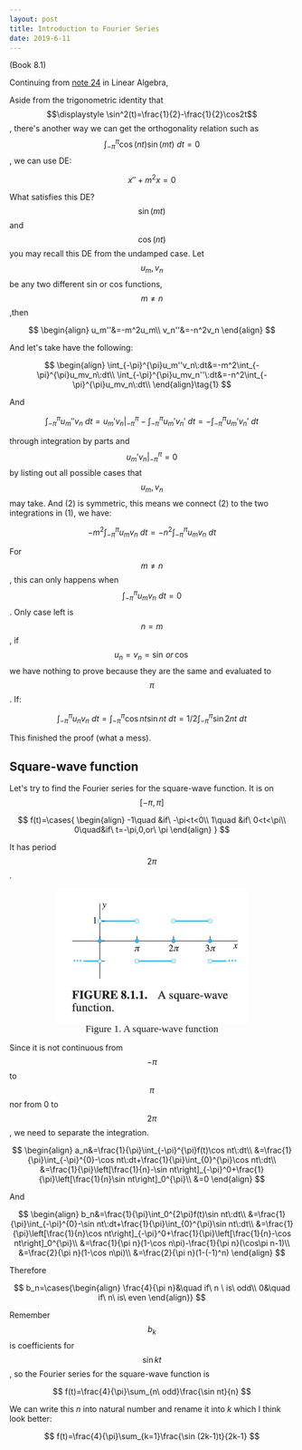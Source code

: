 ```yaml
---
layout: post
title: Introduction to Fourier Series
date: 2019-6-11
---
```


(Book 8.1)

Continuing from [note 24](../../linear_algebra/UnitII/24_markov_matrices_fourier_series) in Linear Algebra, 

Aside from the trigonometric identity that $$\displaystyle \sin^2(t)=\frac{1}{2}-\frac{1}{2}\cos2t$$, there's another way we can get the orthogonality relation such as $$\displaystyle \int_{-\pi}^{\pi}\cos(nt)\sin(mt)\:dt=0$$ , we can use DE:

$$
x''+m^2x=0
$$

What satisfies this DE? $$\sin(mt)$$ and $$\cos(nt)$$ you may recall this DE from the undamped case. Let $$u_m,v_n$$ be any two different sin or cos functions, $$m\neq n$$,then 

$$
\begin{align}
u_m''&=-m^2u_m\\
v_n''&=-n^2v_n
\end{align}
$$

And let's take have the following:

$$
\begin{align}
\int_{-\pi}^{\pi}u_m''v_n\:dt&=-m^2\int_{-\pi}^{\pi}u_mv_n\:dt\\
\int_{-\pi}^{\pi}u_mv_n''\:dt&=-n^2\int_{-\pi}^{\pi}u_mv_n\:dt\\
\end{align}\tag{1}
$$

And 

$$
\int_{-\pi}^{\pi}u_m''v_n\:dt=u_m'v_n\vert_{-\pi}^\pi-\int_{-\pi}^{\pi}u_m'v_n'\:dt=-\int_{-\pi}^{\pi}u_m'v_n'\:dt\tag{2}
$$

through integration by parts and $$u_m'v_n\vert_{-\pi}^\pi=0$$ by listing out all possible cases that $$u_m,v_n$$ may take. And (2) is symmetric, this means we connect (2) to the two integrations in (1), we have:

$$
-m^2\int_{-\pi}^{\pi}u_mv_n\:dt=-n^2\int_{-\pi}^{\pi}u_mv_n\:dt
$$

For $$m\neq n$$, this can only happens when $$\displaystyle \int_{-\pi}^{\pi}u_mv_n\:dt=0$$. Only case left is $$n=m$$, if $$u_n=v_n=\sin\, or\, \cos$$ we have nothing to prove because they are the same and evaluated to $$\pi$$. If:

$$
\int_{-\pi}^{\pi}u_nv_n\:dt=\int_{-\pi}^{\pi}\cos nt\sin nt\:dt=1/2\int_{-\pi}^{\pi}\sin 2nt\:dt
$$

This finished the proof (what a mess). 

## Square-wave function

Let's try to find the Fourier series for the square-wave function. It is on $$[-\pi,\pi]$$ 

$$
f(t)=\cases{
\begin{align}
-1\quad &if\ -\pi<t<0\\
1\quad &if\ 0<t<\pi\\
0\quad&if\ t=-\pi,0,or\ \pi
\end{align}
}
$$

It has period $$2\pi$$. 

<figure><img style="align-content: center; margin-left: auto; margin-right: auto; display: block;" src="../../assets/graph19.png">
  <figcaption style="text-align: center; font-family: MJXc-TeX-math-I,MJXc-TeX-math-Ix,MJXc-TeX-math-Iw; font-size: 1.1rem;">Figure 1. A square-wave function</figcaption>
</figure>

Since it is not continuous from $$-\pi$$ to $$\pi$$ nor from 0 to $$2\pi$$, we need to separate the integration. 

$$
\begin{align}
a_n&=\frac{1}{\pi}\int_{-\pi}^{\pi}f(t)\cos nt\:dt\\
&=\frac{1}{\pi}\int_{-\pi}^{0}-\cos nt\:dt+\frac{1}{\pi}\int_{0}^{\pi}\cos nt\:dt\\
&=\frac{1}{\pi}\left[\frac{1}{n}-\sin nt\right]_{-\pi}^0+\frac{1}{\pi}\left[\frac{1}{n}\sin nt\right]_0^{\pi}\\
&=0
\end{align}
$$

And 

$$
\begin{align}
b_n&=\frac{1}{\pi}\int_0^{2\pi}f(t)\sin nt\:dt\\
&=\frac{1}{\pi}\int_{-\pi}^{0}-\sin nt\:dt+\frac{1}{\pi}\int_{0}^{\pi}\sin nt\:dt\\
&=\frac{1}{\pi}\left[\frac{1}{n}\cos nt\right]_{-\pi}^0+\frac{1}{\pi}\left[\frac{1}{n}-\cos nt\right]_0^{\pi}\\
&=\frac{1}{\pi n}(1-\cos n\pi)-\frac{1}{\pi n}(\cos\pi n-1)\\
&=\frac{2}{\pi n}(1-\cos n\pi)\\
&=\frac{2}{\pi n}(1-(-1)^n)
\end{align}
$$

Therefore

$$
b_n=\cases{\begin{align}
\frac{4}{\pi n}&\quad if\ n \ is\ odd\\
0&\quad if\ n\ is\ even
\end{align}}
$$

Remember $$b_k$$ is coefficients for $$\sin kt$$, so the Fourier series for the square-wave function is

$$
f(t)=\frac{4}{\pi}\sum_{n\ odd}\frac{\sin nt}{n}
$$

We can write this $n$ into natural number and rename it into $k$ which I think look better:

$$
f(t)=\frac{4}{\pi}\sum_{k=1}\frac{\sin (2k-1)t}{2k-1}
$$

